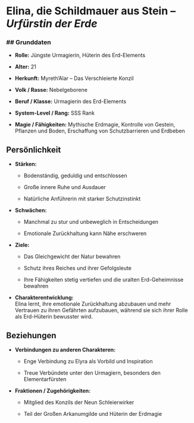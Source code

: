 # **Elina, die Schildmauer aus Stein** – _Urfürstin der Erde_
### ## Grunddaten

- **Rolle:** Jüngste Urmagierin, Hüterin des Erd-Elements
    
- **Alter:** 21
    
- **Herkunft:** Myreth’Alar – Das Verschleierte Konzil
    
- **Volk / Rasse:** Nebelgeborene
    
- **Beruf / Klasse:** Urmagierin des Erd-Elements
    
- **System-Level / Rang:** SSS Rank
    
- **Magie / Fähigkeiten:** Mythische Erdmagie, Kontrolle von Gestein, Pflanzen und Boden, Erschaffung von Schutzbarrieren und Erdbeben
    

## Persönlichkeit

- **Stärken:**
    
    - Bodenständig, geduldig und entschlossen
        
    - Große innere Ruhe und Ausdauer
        
    - Natürliche Anführerin mit starker Schutzinstinkt
        
- **Schwächen:**
    
    - Manchmal zu stur und unbeweglich in Entscheidungen
        
    - Emotionale Zurückhaltung kann Nähe erschweren
        
- **Ziele:**
    
    - Das Gleichgewicht der Natur bewahren
        
    - Schutz ihres Reiches und ihrer Gefolgsleute
        
    - Ihre Fähigkeiten stetig vertiefen und die uralten Erd-Geheimnisse bewahren
        
- **Charakterentwicklung:**  
    Elina lernt, ihre emotionale Zurückhaltung abzubauen und mehr Vertrauen zu ihren Gefährten aufzubauen, während sie sich ihrer Rolle als Erd-Hüterin bewusster wird.
    

## Beziehungen

- **Verbindungen zu anderen Charakteren:**
    
    - Enge Verbindung zu Elyra als Vorbild und Inspiration
        
    - Treue Verbündete unter den Urmagiern, besonders den Elementarfürsten
        
- **Fraktionen / Zugehörigkeiten:**
    
    - Mitglied des Konzils der Neun Schleierwirker
        
    - Teil der Großen Arkanumgilde und Hüterin der Erdmagie